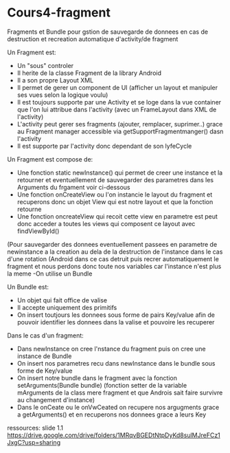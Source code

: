 # Cours4-fragment
Fragments et Bundle pour gstion de sauvegarde de donnees en cas de destruction et recreation automatique d'activity/de fragment


Un Fragment est:

- Un "sous" controler
- Il herite de la classe Fragment de la library Android
- Il a son propre Layout XML
- Il permet de gerer un component de UI (afficher un layout et manipuler ses vues selon la logique voulu)
- Il est toujours supporte par une Activity et se loge dans la vue container que l'on lui attribue dans l'activity (avec un FrameLayout dans XML de l'activity)
- L'activity peut gerer ses fragments (ajouter, remplacer, suprimer..) grace au Fragment manager accessible via getSupportFragmentmanger() dasn l'activity
- Il est supporte par l'activity donc dependant de son lyfeCycle

Un Fragment est compose de:

- Une fonction static newInstance() qui permet de creer une instance et la retourner et eventuellement de sauvegarder des parametres dans les Arguments du frgament voir ci-dessous
- Une fonction onCreateView ou l'on instancie le layout du fragment et recuperons donc un objet View qui est notre layout et que la fonction retourne
- Une fonction oncreateView qui recoit cette view en parametre est peut donc acceder a toutes les views qui composent ce layout avec findViewById()

(Pour sauvegarder des donnees eventuellement passees en parametre de newinstance a la creation au dela de la destruction de l'instance dans le cas d'une rotation (Android dans ce cas detruit puis recrer automatiquement le fragment et nous perdons donc toute nos variables car l'instance n'est plus la meme
-On utilise un Bundle 

Un Bundle est:

- Un objet qui fait office de valise
- Il accepte uniquement des primitifs
- On insert toutjours les donnees sous forme de pairs Key/value afin de pouvoir identifier les donnees dans la valise et pouvoire les recuperer 

Dans le cas d'un fragment:

- Dans newInstance on cree l'nstance du fragment puis on cree une instance de Bundle
- On insert nos parametres recu dans newInstance dans le bundle sous forme de Key/value
- On insert notre bundle dans le fragment avec la fonction setArguments(Bundle bundle) (fonction setter de la variable mArguments de la class mere fragment et que Androis sait faire survivre au changement d'instance)
- Dans le onCeate ou le onVwCeated on recupere nos argugments grace a getArguments() et en recuperons nos donnees grace a leurs Key

ressources: slide 1.1
https://drive.google.com/drive/folders/1MRqvBGEDtNtpDyKd8sulMJreFCz1JxgC?usp=sharing
